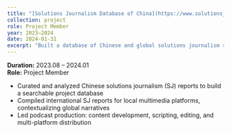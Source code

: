 ```yaml
---
title: "[Solutions Journalism Database of China](https://www.solutionsjournalismcase.com/)"
collection: project
role: Project Member
year: 2023–2024
date: 2024-01-31
excerpt: "Built a database of Chinese and global solutions journalism reports and led podcast production."
---
```


**Duration:** 2023.08 – 2024.01  
**Role:** Project Member

- Curated and analyzed Chinese solutions journalism (SJ) reports to build a searchable project database  
- Compiled international SJ reports for local multimedia platforms, contextualizing global narratives  
- Led podcast production: content development, scripting, editing, and multi-platform distribution
